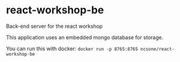 # react-workshop-be
Back-end server for the react workshop

This application uses an embedded mongo database for storage.

You can run this with docker:
```docker run -p 8765:8765 ncsone/react-workshop-be```
